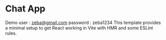 # Chat App
Demo user : zeba@gmail.com
password : zeba1234
This template provides a minimal setup to get React working in Vite with HMR and some ESLint rules.
